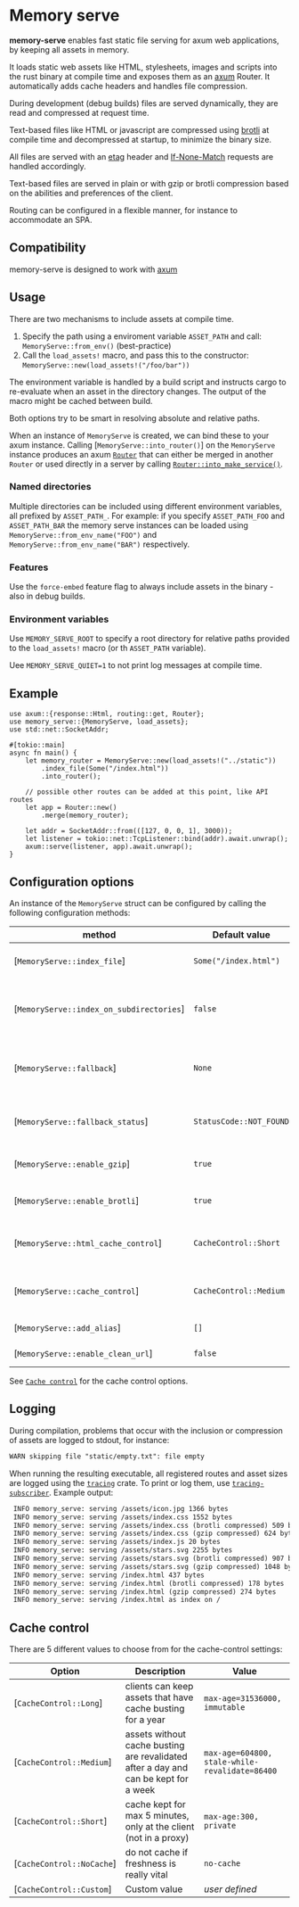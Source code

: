 # Memory serve

**memory-serve** enables fast static file serving for axum web applications,
by keeping all assets in memory.

It loads static web assets like HTML, stylesheets, images and
scripts into the rust binary at compile time and exposes them as an
[axum](https://github.com/tokio-rs/axum) Router. It automatically adds cache
headers and handles file compression.

During development (debug builds) files are served dynamically,
they are read and compressed at request time.

Text-based files like HTML or javascript
are compressed using [brotli](https://en.wikipedia.org/wiki/Brotli)
at compile time and decompressed at startup, to minimize the binary size.

All files are served with an
[etag](https://developer.mozilla.org/en-US/docs/Web/HTTP/Headers/ETag)
header and
[If-None-Match](https://developer.mozilla.org/en-US/docs/Web/HTTP/Headers/If-None-Match)
requests are handled accordingly.

Text-based files are served in plain or with gzip or brotli compression
based on the abilities and preferences of the client.

Routing can be configured in a flexible manner, for instance to accommodate
an SPA.

## Compatibility

memory-serve is designed to work with [axum](https://github.com/tokio-rs/axum)

## Usage

There are two mechanisms to include assets at compile time.

1. Specify the path using a enviroment variable `ASSET_PATH` and call: `MemoryServe::from_env()` (best-practice)
2. Call the `load_assets!` macro, and pass this to the constructor: `MemoryServe::new(load_assets!("/foo/bar"))`

The environment variable is handled by a build script and instructs cargo to re-evaluate when an asset in the directory changes.
The output of the macro might be cached between build.

Both options try to be smart in resolving absolute and relative paths.

When an instance of `MemoryServe` is created, we can bind these to your axum instance.
Calling [`MemoryServe::into_router()`] on the `MemoryServe` instance produces an axum
[`Router`](https://docs.rs/axum/latest/axum/routing/struct.Router.html) that
can either be merged in another `Router` or used directly in a server by
calling [`Router::into_make_service()`](https://docs.rs/axum/latest/axum/routing/struct.Router.html#method.into_make_service).

### Named directories

Multiple directories can be included using different environment variables, all prefixed by `ASSET_PATH_`.
For example: if you specify `ASSET_PATH_FOO` and `ASSET_PATH_BAR` the memory serve instances can be loaded
using `MemoryServe::from_env_name("FOO")` and `MemoryServe::from_env_name("BAR")` respectively.

### Features

Use the `force-embed` feature flag to always include assets in the binary - also in debug builds.

### Environment variables

Use `MEMORY_SERVE_ROOT` to specify a root directory for relative paths provided to the `load_assets!` macro (or th `ASSET_PATH` variable).

Uee `MEMORY_SERVE_QUIET=1` to not print log messages at compile time.

## Example

```rust,no_run
use axum::{response::Html, routing::get, Router};
use memory_serve::{MemoryServe, load_assets};
use std::net::SocketAddr;

#[tokio::main]
async fn main() {
    let memory_router = MemoryServe::new(load_assets!("../static"))
        .index_file(Some("/index.html"))
        .into_router();

    // possible other routes can be added at this point, like API routes
    let app = Router::new()
        .merge(memory_router);

    let addr = SocketAddr::from(([127, 0, 0, 1], 3000));
    let listener = tokio::net::TcpListener::bind(addr).await.unwrap();
    axum::serve(listener, app).await.unwrap();
}
```

## Configuration options

An instance of the `MemoryServe` struct can be configured by calling
the following configuration methods:

| method                                   | Default value           | Description                                                |
| ---------------------------------------- | ----------------------- | ---------------------------------------------------------- |
| [`MemoryServe::index_file`]              | `Some("/index.html")`   | Which file to serve on the route "/"                       |
| [`MemoryServe::index_on_subdirectories`] | `false`                 | Whether to serve the corresponding index in subdirectories |
| [`MemoryServe::fallback`]                | `None`                  | Which file to serve if no routed matched the request       |
| [`MemoryServe::fallback_status`]         | `StatusCode::NOT_FOUND` | The HTTP status code to routes that did not match          |
| [`MemoryServe::enable_gzip`]             | `true`                  | Allow to serve gzip encoded files                          |
| [`MemoryServe::enable_brotli`]           | `true`                  | Allow to serve brotli encoded files                        |
| [`MemoryServe::html_cache_control`]      | `CacheControl::Short`   | Cache control header to serve on HTML files                |
| [`MemoryServe::cache_control`]           | `CacheControl::Medium`  | Cache control header to serve on other files               |
| [`MemoryServe::add_alias`]               | `[]`                    | Create a route / file alias                                |
| [`MemoryServe::enable_clean_url`]        | `false`                 | Enable clean URLs                                          |

See [`Cache control`](#cache-control) for the cache control options.

## Logging

During compilation, problems that occur with the inclusion or compression
of assets are logged to stdout, for instance:

```txt
WARN skipping file "static/empty.txt": file empty
```

When running the resulting executable, all registered routes and asset
sizes are logged using the [`tracing`](https://docs.rs/tracing/latest/tracing/)
crate. To print or log them, use [`tracing-subscriber`](https://docs.rs/tracing/latest/tracing_subscriber/).
Example output:

```txt
 INFO memory_serve: serving /assets/icon.jpg 1366 bytes
 INFO memory_serve: serving /assets/index.css 1552 bytes
 INFO memory_serve: serving /assets/index.css (brotli compressed) 509 bytes
 INFO memory_serve: serving /assets/index.css (gzip compressed) 624 bytes
 INFO memory_serve: serving /assets/index.js 20 bytes
 INFO memory_serve: serving /assets/stars.svg 2255 bytes
 INFO memory_serve: serving /assets/stars.svg (brotli compressed) 907 bytes
 INFO memory_serve: serving /assets/stars.svg (gzip compressed) 1048 bytes
 INFO memory_serve: serving /index.html 437 bytes
 INFO memory_serve: serving /index.html (brotli compressed) 178 bytes
 INFO memory_serve: serving /index.html (gzip compressed) 274 bytes
 INFO memory_serve: serving /index.html as index on /
```

## Cache control

There are 5 different values to choose from for the cache-control settings:

| Option                    | Description                                                                         | Value                                          |
| ------------------------- | ----------------------------------------------------------------------------------- | ---------------------------------------------- |
| [`CacheControl::Long`]    | clients can keep assets that have cache busting for a year                          | `max-age=31536000, immutable`                  |
| [`CacheControl::Medium`]  | assets without cache busting are revalidated after a day and can be kept for a week | `max-age=604800, stale-while-revalidate=86400` |
| [`CacheControl::Short`]   | cache kept for max 5 minutes, only at the client (not in a proxy)                   | `max-age:300, private`                         |
| [`CacheControl::NoCache`] | do not cache if freshness is really vital                                           | `no-cache`                                     |
| [`CacheControl::Custom`]  | Custom value                                                                        | _user defined_                                 |
